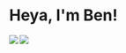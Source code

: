 # Heya, I'm Ben!

<img align="left" src="https://bsoyka-readme-stats.vercel.app/api?username=bsoyka&show_icons=true&theme=dracula&count_private=true" />
<img align="left" src="https://bsoyka-readme-stats.vercel.app/api/top-langs/?username=bsoyka&theme=dracula&layout=compact" />
